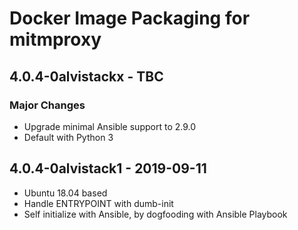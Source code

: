 # Docker Image Packaging for mitmproxy

## 4.0.4-0alvistackx - TBC

### Major Changes

  - Upgrade minimal Ansible support to 2.9.0
  - Default with Python 3

## 4.0.4-0alvistack1 - 2019-09-11

  - Ubuntu 18.04 based
  - Handle ENTRYPOINT with dumb-init
  - Self initialize with Ansible, by dogfooding with Ansible Playbook
